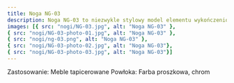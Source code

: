 ```yaml
---
title: Noga NG-03
description: Noga NG-03 to niezwykle stylowy model elementu wykończeniowego mebli tapicerowanych w typie sofy i kanapy. Wykonana ze stali chromowanej lub jest pokryta odporną na ścieranie farbą proszkową.
images: [{ src: "nogi/NG-03.jpg", alt: "Noga NG-03" },
{ src: "nogi/NG-03-photo-01.jpg", alt: "Noga NG-03" },
{ src: "nogi/ng-03.png", alt: "Noga NG-03" },
{ src: "nogi/NG-03-photo-02.jpg", alt: "Noga NG-03"},
{ src: "nogi/NG-03-photo-03.jpg", alt: "Noga NG-03"}]
---
```


Zastosowanie: Meble tapicerowane
Powłoka: Farba proszkowa, chrom
